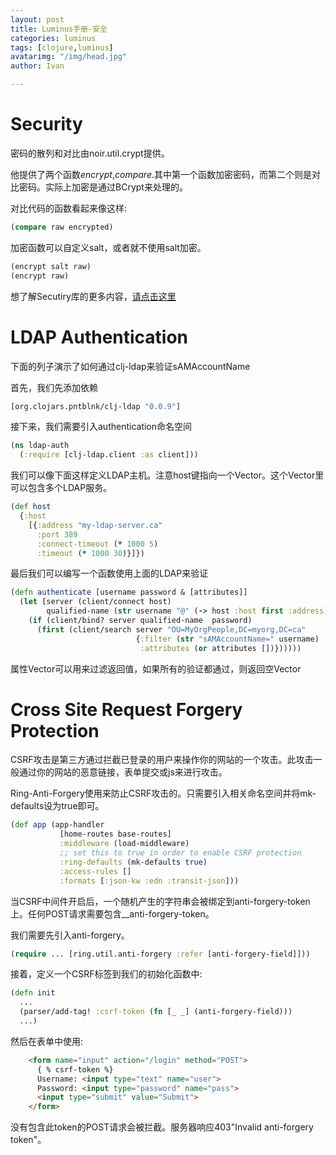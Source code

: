 ```yaml
---
layout: post
title: Luminus手册-安全
categories: luminus
tags: [clojure,luminus]
avatarimg: "/img/head.jpg"
author: Ivan

---
```

Security
========

密码的散列和对比由noir.util.crypt提供。

他提供了两个函数$encrypt$,$compare$.其中第一个函数加密密码，而第二个则是对比密码。实际上加密是通过BCrypt来处理的。

对比代码的函数看起来像这样:

```clojure
(compare raw encrypted)
```

加密函数可以自定义salt，或者就不使用salt加密。

```clojure
(encrypt salt raw)
(encrypt raw)
```

想了解Secutiry库的更多内容，[请点击这里](https://github.com/cemerick/friend)


# LDAP Authentication

下面的列子演示了如何通过clj-ldap来验证sAMAccountName

首先，我们先添加依赖

```clojure
[org.clojars.pntblnk/clj-ldap "0.0.9"]
```

接下来，我们需要引入authentication命名空间

```clojure
(ns ldap-auth
  (:require [clj-ldap.client :as client]))
```

<!-- more -->

我们可以像下面这样定义LDAP主机。注意host键指向一个Vector。这个Vector里可以包含多个LDAP服务。

```clojure
(def host
  {:host
    [{:address "my-ldap-server.ca"
      :port 389
      :connect-timeout (* 1000 5)
      :timeout (* 1000 30)}]})
```

最后我们可以编写一个函数使用上面的LDAP来验证

```clojure
(defn authenticate [username password & [attributes]]
  (let [server (client/connect host)
        qualified-name (str username "@" (-> host :host first :address))]
    (if (client/bind? server qualified-name  password)
      (first (client/search server "OU=MyOrgPeople,DC=myorg,DC=ca"
                            {:filter (str "sAMAccountName=" username)
                             :attributes (or attributes [])})))))
```

属性Vector可以用来过滤返回值，如果所有的验证都通过，则返回空Vector


# Cross Site Request Forgery Protection

CSRF攻击是第三方通过拦截已登录的用户来操作你的网站的一个攻击。此攻击一般通过你的网站的恶意链接，表单提交或js来进行攻击。

Ring-Anti-Forgery使用来防止CSRF攻击的。只需要引入相关命名空间并将mk-defaults设为true即可。

```clojure
(def app (app-handler
           [home-routes base-routes]
           :middleware (load-middleware)
           ;; set this to true in order to enable CSRF protection
           :ring-defaults (mk-defaults true)
           :access-rules []
           :formats [:json-kw :edn :transit-json]))
```

当CSRF中间件开启后，一个随机产生的字符串会被绑定到anti-forgery-token上。任何POST请求需要包含__anti-forgery-token。

我们需要先引入anti-forgery。

```clojure
(require ... [ring.util.anti-forgery :refer [anti-forgery-field]]))
```

接着，定义一个CSRF标签到我们的初始化函数中:

```clojure
(defn init
  ...
  (parser/add-tag! :csrf-token (fn [_ _] (anti-forgery-field)))
  ...)
```

然后在表单中使用:

```html
    <form name="input" action="/login" method="POST">
      { % csrf-token %}
      Username: <input type="text" name="user">
      Password: <input type="password" name="pass">
      <input type="submit" value="Submit">
    </form>
```

没有包含此token的POST请求会被拦截。服务器响应403"Invalid anti-forgery token"。

